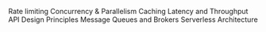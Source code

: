 Rate limiting
Concurrency & Parallelism
Caching
Latency and Throughput
API Design Principles
Message Queues and Brokers
Serverless Architecture